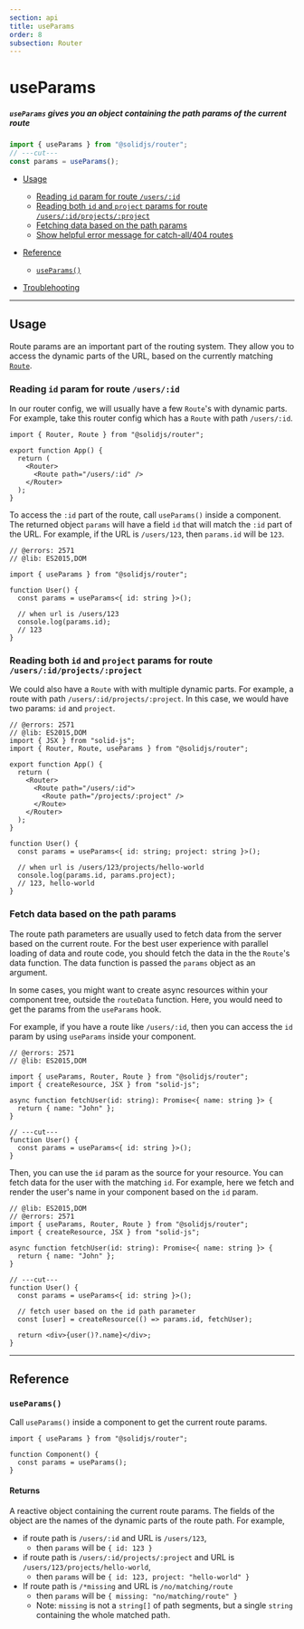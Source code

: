 ```yaml
---
section: api
title: useParams
order: 8
subsection: Router
---
```


# useParams

##### `useParams` gives you an object containing the path params of the current route

<div class="text-xl">

```ts twoslash
import { useParams } from "@solidjs/router";
// ---cut---
const params = useParams();
```

</div>

- [Usage](#usage)

  - [Reading `id` param for route `/users/:id`](#accessing-id-param-for-route-users-id)
  - [Reading both `id` and `project` params for route `/users/:id/projects/:project`](#accessing-id-param-for-route-users-id)
  - [Fetching data based on the path params](#example)
  - [Show helpful error message for catch-all/404 routes](#example)

- [Reference](#reference)

  - [`useParams()`](#hello-world)

- [Troublehooting](#troublehooting)

---

## Usage

Route params are an important part of the routing system. They allow you to access the dynamic parts of the URL, based on the currently matching [`Route`](/api/router/route).

### Reading `id` param for route `/users/:id`

In our router config, we will usually have a few `Route`'s with dynamic parts. For example, take this router config which has a `Route` with path `/users/:id`.

```tsx twoslash {6}
import { Router, Route } from "@solidjs/router";

export function App() {
  return (
    <Router>
      <Route path="/users/:id" />
    </Router>
  );
}
```

To access the `:id` part of the route, call `useParams()` inside a component. The returned object `params` will have a field `id` that will match the `:id` part of the URL. For example, if the URL is `/users/123`, then `params.id` will be `123`.

```tsx twoslash {4-8}
// @errors: 2571
// @lib: ES2015,DOM

import { useParams } from "@solidjs/router";

function User() {
  const params = useParams<{ id: string }>();

  // when url is /users/123
  console.log(params.id);
  // 123
}
```

### Reading both `id` and `project` params for route `/users/:id/projects/:project`

We could also have a `Route` with with multiple dynamic parts. For example, a route with path `/users/:id/projects/:project`. In this case, we would have two params: `id` and `project`.

```tsx twoslash {6-8,14-18}
// @errors: 2571
// @lib: ES2015,DOM
import { JSX } from "solid-js";
import { Router, Route, useParams } from "@solidjs/router";

export function App() {
  return (
    <Router>
      <Route path="/users/:id">
        <Route path="/projects/:project" />
      </Route>
    </Router>
  );
}

function User() {
  const params = useParams<{ id: string; project: string }>();

  // when url is /users/123/projects/hello-world
  console.log(params.id, params.project);
  // 123, hello-world
}
```

### Fetch data based on the path params

The route path parameters are usually used to fetch data from the server based on the current route. For the best user experience with parallel loading of data and route code, you should fetch the data in the the `Route`'s data function. The data function is passed the `params` object as an argument.

In some cases, you might want to create async resources within your component tree, outside the `routeData` function. Here, you would need to get the params from the `useParams` hook.

For example, if you have a route like `/users/:id`, then you can access the `id` param by using `useParams` inside your component.

```tsx twoslash {2}
// @errors: 2571
// @lib: ES2015,DOM

import { useParams, Router, Route } from "@solidjs/router";
import { createResource, JSX } from "solid-js";

async function fetchUser(id: string): Promise<{ name: string }> {
  return { name: "John" };
}

// ---cut---
function User() {
  const params = useParams<{ id: string }>();
}
```

Then, you can use the `id` param as the source for your resource. You can fetch data for the user with the matching `id`. For example, here we fetch and render the user's name in your component based on the `id` param.

```tsx twoslash {4-7}
// @lib: ES2015,DOM
// @errors: 2571
import { useParams, Router, Route } from "@solidjs/router";
import { createResource, JSX } from "solid-js";

async function fetchUser(id: string): Promise<{ name: string }> {
  return { name: "John" };
}

// ---cut---
function User() {
  const params = useParams<{ id: string }>();

  // fetch user based on the id path parameter
  const [user] = createResource(() => params.id, fetchUser);

  return <div>{user()?.name}</div>;
}
```

---

## Reference

### `useParams()`

Call `useParams()` inside a component to get the current route params.

```tsx twoslash
import { useParams } from "@solidjs/router";

function Component() {
  const params = useParams();
}
```

#### Returns

A reactive object containing the current route params. The fields of the object are the names of the dynamic parts of the route path. For example,

- if route path is `/users/:id` and URL is `/users/123`,
  - then `params` will be `{ id: 123 }`
- if route path is `/users/:id/projects/:project` and URL is `/users/123/projects/hello-world`,
  - then `params` will be `{ id: 123, project: "hello-world" }`
- If route path is `/*missing` and URL is `/no/matching/route`
  - then `params` will be `{ missing: "no/matching/route" }`
  - Note: `missing` is not a `string[]` of path segments, but a single `string` containing the whole matched path.

